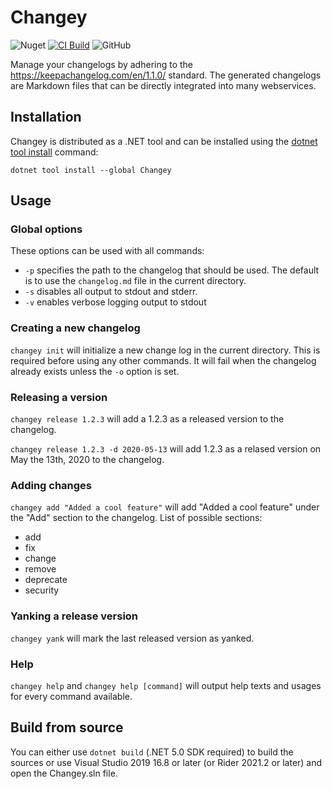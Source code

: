 # Changey

![Nuget](https://img.shields.io/nuget/v/Changey) 
[![CI Build](https://github.com/TheSylence/Changey/actions/workflows/ci.yml/badge.svg)](https://github.com/TheSylence/Changey/actions/workflows/ci.yml)
![GitHub](https://img.shields.io/github/license/TheSylence/changey)

Manage your changelogs by adhering to the https://keepachangelog.com/en/1.1.0/ standard.
The generated changelogs are Markdown files that can be directly integrated into many webservices.

## Installation

Changey is distributed as a .NET tool and can be installed using the [dotnet tool install](https://docs.microsoft.com/en-us/dotnet/core/tools/dotnet-tool-install) command:

`dotnet tool install --global Changey`

## Usage

### Global options

These options can be used with all commands:
* `-p` specifies the path to the changelog that should be used. The default is to use the `changelog.md` file in the current directory.
* `-s` disables all output to stdout and stderr.
* `-v` enables verbose logging output to stdout

### Creating a new changelog

`changey init` will initialize a new change log in the current directory.
This is required before using any other commands.
It will fail when the changelog already exists unless the `-o` option is set.

### Releasing a version

`changey release 1.2.3` will add a 1.2.3 as a released version to the changelog.

`changey release 1.2.3 -d 2020-05-13` will add 1.2.3 as a relased version on May the 13th, 2020 to the changelog.

### Adding changes

`changey add "Added a cool feature"` will add "Added a cool feature" under the "Add" section to the changelog.
List of possible sections:
* add
* fix
* change
* remove
* deprecate
* security

### Yanking a release version

`changey yank` will mark the last released version as yanked.

### Help

`changey help` and `changey help [command]` will output help texts and usages for every command available.

## Build from source

You can either use `dotnet build` (.NET 5.0 SDK required) to build the sources or use Visual Studio 2019 16.8 or later (or Rider 2021.2 or later) and open the Changey.sln file.